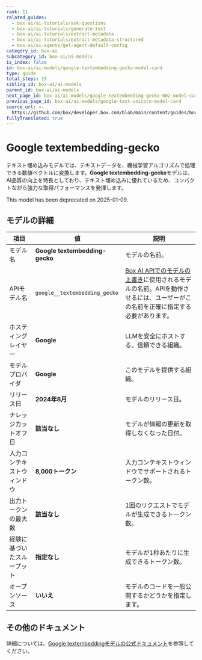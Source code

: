 ```yaml
---
rank: 11
related_guides:
  - box-ai/ai-tutorials/ask-questions
  - box-ai/ai-tutorials/generate-text
  - box-ai/ai-tutorials/extract-metadata
  - box-ai/ai-tutorials/extract-metadata-structured
  - box-ai/ai-agents/get-agent-default-config
category_id: box-ai
subcategory_id: box-ai/ai-models
is_index: false
id: box-ai/ai-models/google-textembedding-gecko-model-card
type: guide
total_steps: 15
sibling_id: box-ai/ai-models
parent_id: box-ai/ai-models
next_page_id: box-ai/ai-models/google-textembedding-gecko-002-model-card
previous_page_id: box-ai/ai-models/google-text-unicorn-model-card
source_url: >-
  https://github.com/box/developer.box.com/blob/main/content/guides/box-ai/ai-models/google-textembedding-gecko-model-card.md
fullyTranslated: true
---
```

# Google textembedding-gecko

テキスト埋め込みモデルでは、テキストデータを、機械学習アルゴリズムで処理できる数値ベクトルに変換します。**Google textembedding-gecko**モデルは、AI品質の向上を特長としており、テキスト埋め込みに優れているため、コンパクトながら強力な取得パフォーマンスを発揮します。

<Message type="warning">

This model has been deprecated on 2025-01-09.

</Message>

## モデルの詳細

| 項目            | 値                              | 説明                                                                                 |
| ------------- | ------------------------------ | ---------------------------------------------------------------------------------- |
| モデル名          | **Google textembedding-gecko** | モデルの名前。                                                                            |
| APIモデル名       | `google__textembedding_gecko`  | [Box AI APIでのモデルの上書き][overrides]に使用されるモデルの名前。APIを動作させるには、ユーザーがこの名前を正確に指定する必要があります。 |
| ホスティングレイヤー    | **Google**                     | LLMを安全にホストする、信頼できる組織。                                                              |
| モデルプロバイダ      | **Google**                     | このモデルを提供する組織。                                                                      |
| リリース日         | **2024年8月**                    | モデルのリリース日。                                                                         |
| ナレッジカットオフ日    | **該当なし**                       | モデルが情報の更新を取得しなくなった日付。                                                              |
| 入力コンテキストウィンドウ | **8,000トークン**                  | 入力コンテキストウィンドウでサポートされるトークン数。                                                        |
| 出力トークンの最大数    | **該当なし**                       | 1回のリクエストでモデルが生成できるトークン数。                                                           |
| 経験に基づいたスループット | **指定なし**                       | モデルが1秒あたりに生成できるトークン数。                                                              |
| オープンソース       | **いいえ**                        | モデルのコードを一般公開するかどうかを指定します。                                                          |

## その他のドキュメント

詳細については、[Google textembeddingモデルの公式ドキュメント][vertex-ai-model]を参照してください。

[vertex-ai-model]: https://cloud.google.com/vertex-ai/generative-ai/docs/learn/models#models

[overrides]: g://box-ai/ai-agents/ai-agent-overrides
